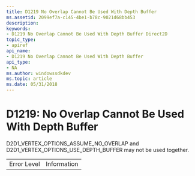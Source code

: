 ```yaml
---
title: D1219 No Overlap Cannot Be Used With Depth Buffer
ms.assetid: 2099ef7a-c145-4be1-b78c-9021d68bb453
description: 
keywords:
- D1219 No Overlap Cannot Be Used With Depth Buffer Direct2D
topic_type:
- apiref
api_name:
- D1219 No Overlap Cannot Be Used With Depth Buffer
api_type:
- NA
ms.author: windowssdkdev
ms.topic: article
ms.date: 05/31/2018
---
```


# D1219: No Overlap Cannot Be Used With Depth Buffer

D2D1\_VERTEX\_OPTIONS\_ASSUME\_NO\_OVERLAP and D2D1\_VERTEX\_OPTIONS\_USE\_DEPTH\_BUFFER may not be used together.



|             |             |
|-------------|-------------|
| Error Level | Information |



 

 

 




